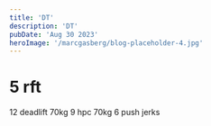 ```yaml
---
title: 'DT'
description: 'DT'
pubDate: 'Aug 30 2023'
heroImage: '/marcgasberg/blog-placeholder-4.jpg'
---
```

# 5 rft
12 deadlift 70kg
9 hpc 70kg
6 push jerks
